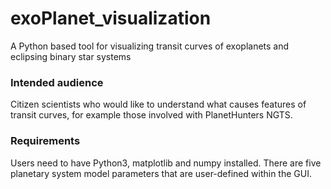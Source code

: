 # exoPlanet_visualization
A Python based tool for visualizing transit curves of exoplanets and eclipsing binary star systems

### Intended audience
Citizen scientists who would like to understand what causes features of transit curves, for example those involved with PlanetHunters NGTS.

### Requirements
Users need to have Python3, matplotlib and numpy installed. There are five planetary system model parameters that are user-defined within the GUI.
